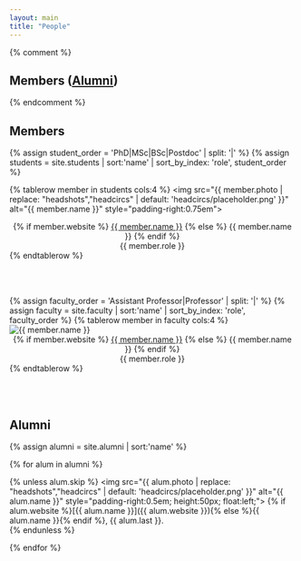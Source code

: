 ```yaml
---
layout: main
title: "People"
---
```


{% comment %}
## Members ([Alumni](/alumni/))
{% endcomment %}
## Members

<style>
  table.four-columns td {
    width: 25%;
  }
</style>


<table class="four-columns" width="100%">
{% assign student_order = 'PhD|MSc|BSc|Postdoc' | split: '|' %}
{% assign students = site.students | sort:'name' | sort_by_index: 'role', student_order %}

{% tablerow member in students cols:4 %}
  <img src="{{ member.photo | replace: "headshots","headcircs" | default: 'headcircs/placeholder.png' }}" alt="{{ member.name }}" style="padding-right:0.75em">
  <br>
  <div style="text-align:center;">
  {% if member.website %}
    <a href="{{ member.website }}">{{ member.name }}</a>
  {% else %}
    {{ member.name }}
  {% endif %}
  <br>
  {{ member.role }}
  </div>
{% endtablerow %}
</table>

<p><br></p>

<table class="four-columns" width="100%">
{% assign faculty_order = 'Assistant Professor|Professor' | split: '|' %}
{% assign faculty = site.faculty | sort:'name' | sort_by_index: 'role', faculty_order %}
{% tablerow member in faculty cols:4 %}
  <img src="{{ member.photo | replace: "headshots","headcircs" | default: 'headcircs/placeholder.png' }}" alt="{{ member.name }}" style="padding-right:0.75em"><br>
  <div style="text-align:center;">
  {% if member.website %}
    <a href="{{ member.website }}">{{ member.name }}</a>
  {% else %}
    {{ member.name }}
  {% endif %}
  <br>
  {{ member.role }}
  </div>
{% endtablerow %}
</table>
<br>



## Alumni

{% assign alumni = site.alumni | sort:'name' %}

{% for alum in alumni %}


{% unless alum.skip %}
  <img src="{{ alum.photo | replace: "headshots","headcircs" | default: 'headcircs/placeholder.png' }}" alt="{{ alum.name }}" style="padding-right:0.5em; height:50px; float:left;">
  {% if alum.website %}[{{ alum.name }}]({{ alum.website }}){% else %}{{ alum.name }}{% endif %}, {{ alum.last }}.
<br style="clear:both" />
{% endunless %}

{% endfor %}


